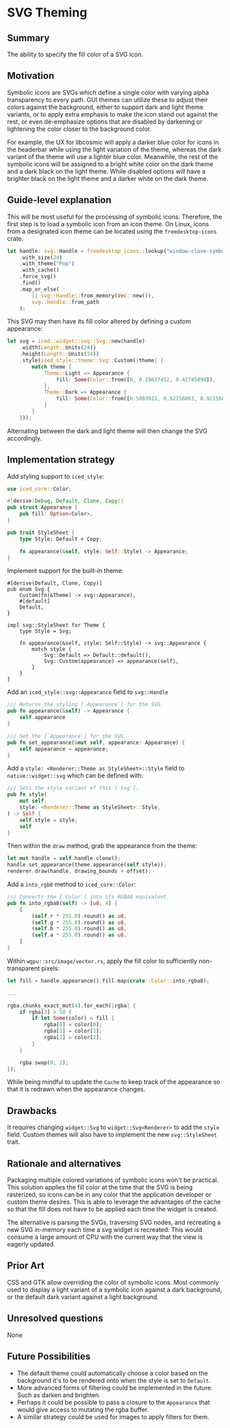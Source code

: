 # SVG Theming

## Summary

The ability to specify the fill color of a SVG icon.

## Motivation

Symbolic icons are SVGs which define a single color with varying alpha transparency to every path. GUI themes can utilize these to adjust their colors against the background, either to support dark and light theme variants, or to apply extra emphasis to make the icon stand out against the rest, or even de-emphasize options that are disabled by darkening or lightening the color closer to the background color.

For example, the UX for libcosmic will apply a darker blue color for icons in the headerbar while using the light variation of the theme, whereas the dark variant of the theme will use a lighter blue color. Meanwhile, the rest of the symbolic icons will be assigned to a bright white color on the dark theme and a dark black on the light theme. While disabled options will have a brighter black on the light theme and a darker white on the dark theme.

## Guide-level explanation

This will be most useful for the processing of symbolic icons. Therefore, the first step is to load a symbolic icon from an icon theme. On Linux, icons from a designated icon theme can be located using the `freedesktop-icons` crate.

```rs
let handle: svg::Handle = freedesktop_icons::lookup("window-close-symbolic")
    .with_size(24)
    .with_theme("Pop")
    .with_cache()
    .force_svg()
    .find()
    .map_or_else(
    	|| svg::Handle::from_memory(Vec::new()),
    	svg::Handle::from_path
    );
```

This SVG may then have its fill color altered by defining a custom appearance:

```rs
let svg = iced::widget::svg::Svg::new(handle)
    .width(Length::Units(24))
    .height(Length::Units(24))
    .style(iced_style::theme::Svg::Custom(|theme| {
        match theme {
            Theme::Light => Appearance {
                fill: Some(Color::from([0, 0.28627452, 0.42745098]),
            },
            Theme::Dark => Appearance {
                fill: Some(Color::from([0.5803922, 0.92156863, 0.92156863]))
            }
        }
    }));
```

Alternating between the dark and light theme will then change the SVG accordingly.

## Implementation strategy

Add styling support to `iced_style`:

```rs
use iced_core::Color;

#[derive(Debug, Default, Clone, Copy)]
pub struct Appearance {
    pub fill: Option<Color>,
}

pub trait StyleSheet {
    type Style: Default + Copy;

    fn appearance(&self, style: Self::Style) -> Appearance;
}
```

Implement support for the built-in theme:

```
#[derive(Default, Clone, Copy)]
pub enum Svg {
    Custom(fn(&Theme) -> svg::Appearance),
    #[default]
    Default,
}

impl svg::StyleSheet for Theme {
    type Style = Svg;

    fn appearance(&self, style: Self::Style) -> svg::Appearance {
        match style {
            Svg::Default => Default::default(),
            Svg::Custom(appearance) => appearance(self),
        }
    }
}
```

Add an `iced_style::svg::Appearance` field to `svg::Handle`

```rs
/// Returns the styling [`Appearance`] for the SVG.
pub fn appearance(&self) -> Appearance {
    self.appearance
}

/// Set the [`Appearance`] for the SVG.
pub fn set_appearance(&mut self, appearance: Appearance) {
    self.appearance = appearance;
}
```

Add a `style: <Renderer::Theme as StyleSheet>::Style` field to `native::widget::svg` which can be defined with:

```rs
/// Sets the style variant of this [`Svg`].
pub fn style(
    mut self,
    style: <Renderer::Theme as StyleSheet>::Style,
) -> Self {
    self.style = style;
    self
}
```

Then within the `draw` method, grab the appearance from the theme:

```rs
let mut handle = self.handle.clone();
handle.set_appearance(theme.appearance(self.style));
renderer.draw(handle, drawing_bounds + offset);
```

Add a `into_rgb8` method to `iced_core::Color`:

```rs
/// Converts the [`Color`] into its RGBA8 equivalent.
pub fn into_rgba8(self) -> [u8; 4] {
    [
        (self.r * 255.0).round() as u8,
        (self.g * 255.0).round() as u8,
        (self.b * 255.0).round() as u8,
        (self.a * 255.0).round() as u8,
    ]
}
```

Within `wgpu::src/image/vector.rs`, apply the fill color to sufficiently non-transparent pixels:


```rs
let fill = handle.appearance().fill.map(crate::Color::into_rgba8);

...

rgba.chunks_exact_mut(4).for_each(|rgba| {
    if rgba[3] > 50 {
        if let Some(color) = fill {
            rgba[0] = color[0];
            rgba[1] = color[1];
            rgba[2] = color[2];
        }
    }

    rgba.swap(0, 2);
});
```

While being mindful to update the `Cache` to keep track of the appearance so that it is redrawn when the appearance changes.

## Drawbacks

It requires changing `widget::Svg` to `widget::Svg<Renderer>` to add the `style` field. Custom themes will also have to implement the new `svg::StyleSheet` trait.

## Rationale and alternatives

Packaging multiple colored variations of symbolic icons won't be practical. This solution applies the fill color at the time that the SVG is being rasterized, so icons can be in any color that the application developer or custom theme desires. This is able to leverage the advantages of the cache so that the fill does not have to be applied each time the widget is created.

The alternative is parsing the SVGs, traversing SVG nodes, and recreating a new SVG in-memory each time a svg widget is recreated. This would consume a large amount of CPU with the current way that the view is eagerly updated.

## Prior Art

CSS and GTK allow overriding the color of symbolic icons. Most commonly used to display a light variant of a symbolic icon against a dark background, or the default dark variant against a light background.

## Unresolved questions

None

## Future Possibilities

- The default theme could automatically choose a color based on the background it's to be rendered onto when the style is set to `Default`.
- More advanced forms of filtering could be implemented in the future. Such as darken and brighten.
- Perhaps it could be possible to pass a closure to the `Appearance` that would give access to mutating the rgba buffer.
- A similar strategy could be used for images to apply filters for them.
